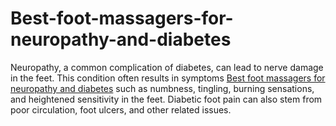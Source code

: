 # Best-foot-massagers-for-neuropathy-and-diabetes
Neuropathy, a common complication of diabetes, can lead to nerve damage in the feet. This condition often results in symptoms <a href="https://healthsolutionblog.com/best-foot-massager-for-neuropathy-and-diabetes/">Best foot massagers for neuropathy and diabetes</a> such as numbness, tingling, burning sensations, and heightened sensitivity in the feet. Diabetic foot pain can also stem from poor circulation, foot ulcers, and other related issues. 

